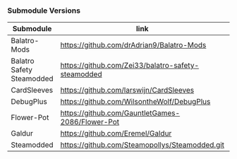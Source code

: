### Submodule Versions

| Submodule         | link                                                 | Version  |
|-------------------|------------------------------------------------------|----------|
| Balatro-Mods      | https://github.com/drAdrian9/Balatro-Mods             | -        |
| Balatro Safety Steamodded | https://github.com/Zei33/balatro-safety-steamodded | release |
| CardSleeves       | https://github.com/larswijn/CardSleeves               | v1.5.0   |
| DebugPlus         | https://github.com/WilsontheWolf/DebugPlus            | v1.2.0 |
| Flower-Pot        | https://github.com/GauntletGames-2086/Flower-Pot      | v0.7.2 |
| Galdur            | https://github.com/Eremel/Galdur                      | v1.2 |
| Steamodded        | https://github.com/Steamopollys/Steamodded.git        | v1.0.1   |



